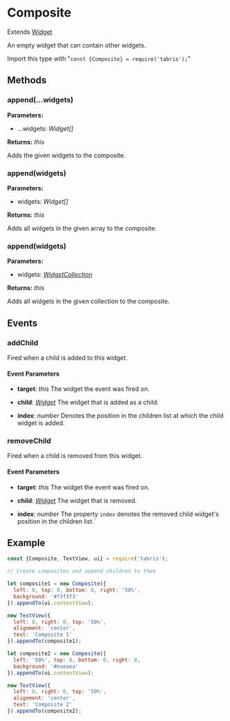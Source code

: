 ---
---
# Composite

Extends [Widget](Widget.md)

An empty widget that can contain other widgets.

Import this type with "`const {Composite} = require('tabris');`"

## Methods

### append(...widgets)

**Parameters:** 

- ...widgets: *Widget[]*

**Returns:** *this*

Adds the given widgets to the composite.

### append(widgets)

**Parameters:** 

- widgets: *Widget[]*

**Returns:** *this*

Adds all widgets in the given array to the composite.

### append(widgets)

**Parameters:** 

- widgets: *[WidgetCollection](WidgetCollection.md)*

**Returns:** *this*

Adds all widgets in the given collection to the composite.


## Events

### addChild

Fired when a child is added to this widget.

#### Event Parameters 

- **target**: *this*
    The widget the event was fired on.

- **child**: *[Widget](Widget.md)*
    The widget that is added as a child.

- **index**: *number*
    Denotes the position in the children list at which the child widget is added.


### removeChild

Fired when a child is removed from this widget.

#### Event Parameters 

- **target**: *this*
    The widget the event was fired on.

- **child**: *[Widget](Widget.md)*
    The widget that is removed.

- **index**: *number*
    The property `index` denotes the removed child widget's position in the children list.`





## Example

```js
const {Composite, TextView, ui} = require('tabris');

// Create composites and append children to them

let composite1 = new Composite({
  left: 0, top: 0, bottom: 0, right: '50%',
  background: '#f3f3f3'
}).appendTo(ui.contentView);

new TextView({
  left: 0, right: 0, top: '50%',
  alignment: 'center',
  text: 'Composite 1'
}).appendTo(composite1);

let composite2 = new Composite({
  left: '50%', top: 0, bottom: 0, right: 0,
  background: '#eaeaea'
}).appendTo(ui.contentView);

new TextView({
  left: 0, right: 0, top: '50%',
  alignment: 'center',
  text: 'Composite 2'
}).appendTo(composite2);
```
